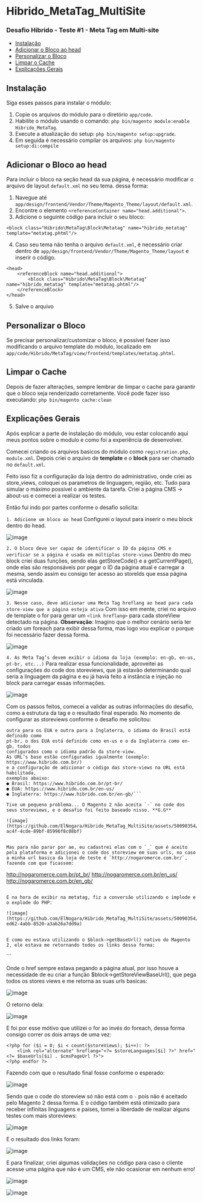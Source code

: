 # Hibrido_MetaTag_MultiSite
<h3>Desafio Hibrido - Teste #1 - Meta Tag em Multi-site</h3>

- [Instalação](#instalação)
- [Adicionar o Bloco ao head](#adicionar-o-bloco-ao-head)
- [Personalizar o Bloco](#personalizar-o-bloco)
- [Limpar o Cache](#limpar-o-cache)
- [Explicações Gerais](#explicações-gerais)

## Instalação

Siga esses passos para instalar o módulo:

1. Copie os arquivos do módulo para o diretório `app/code`.
2. Habilite o módulo usando o comando: `php bin/magento module:enable Hibrido_MetaTag`.
3. Execute a atualização do setup: `php bin/magento setup:upgrade`.
4. Em seguida é necessário compilar os arquivos: `php bin/magento setup:di:compile`

## Adicionar o Bloco ao head

Para incluir o bloco na seção head da sua página, é necessário modificar o arquivo de layout `default.xml` no seu tema. dessa forma:

1. Navegue até `app/design/frontend/Vendor/Theme/Magento_Theme/layout/default.xml`.
2. Encontre o elemento `<referenceContainer name="head.additional">`.
3. Adicione o seguinte código para incluir o seu bloco:

```
<block class="Hibrido\MetaTag\Block\Metatag" name="hibrido_metatag" template="metatag.phtml"/>
```

4. Caso seu tema não tenha o arquivo `default.xml`, é necessário criar dentro de `app/design/frontend/Vendor/Theme/Magento_Theme/layout` e inserir o código.

```
<head>
    <referenceBlock name="head.additional">
        <block class="Hibrido\MetaTag\Block\Metatag" name="hibrido_metatag" template="metatag.phtml"/>
    </referenceBlock>
</head>
```
   
5. Salve o arquivo

## Personalizar o Bloco

Se precisar personalizar/customizar o bloco, é possível fazer isso modificando o arquivo template do módulo, localizado em `app/code/Hibrido/MetaTag/view/frontend/templates/metatag.phtml`.

## Limpar o Cache

Depois de fazer alterações, sempre lembrar de limpar o cache para garantir que o bloco seja renderizado corretamente. 
Você pode fazer isso executando: 
```php bin/magento cache:clean```



## Explicações Gerais
Após explicar a parte de instalação do módulo, vou estar colocando aqui meus pontos sobre o modulo e como foi a experiência de desenvolver.

Comecei criando os arquivos basicos do módulo como `registration.php, module.xml`.
Depois criei o arquivo de **template** e o **block** para ser chamado no `default.xml`.

Feito isso fiz a configuração da loja dentro do administrativo, onde criei as store_views, coloquei os parametros de linguagem, região, etc. Tudo para simular o máximo possível o ambiente da tarefa.
Criei a página CMS -> about-us e comecei a realizar os testes.

Então fui indo por partes conforme o desafio solicita:

`1. Adicione um bloco ao head`
Configurei o layout para inserir o meu block dentro do head.

![image](https://github.com/ElNogara/Hibrido_MetaTag_MultiSite/assets/50090354/89ffdbc4-4b3e-48c7-9433-b1af4d97f1df)


`2. O bloco deve ser capaz de identificar o ID da página CMS e verificar se a
página é usada em múltiplas store-views`
Dentro do meu block criei duas funções, sendo elas getStoreCode() e a getCurrentPage(), onde elas são responsáveis por pegar o ID da página atual e carregar a mesma, sendo assim eu consigo ter acesso ao storeIds que essa página está vinculada.

![image](https://github.com/ElNogara/Hibrido_MetaTag_MultiSite/assets/50090354/338c6490-3053-463d-914c-6cc3e72da07b)


`3. Nesse caso, deve adicionar uma Meta Tag hreflang ao head para cada
store-view que a página esteja ativa`
Com isso em mente, criei no arquivo de template o for para gerar um `<link hreflang>` para cada storeView detectado na página. 
**Observação**: Imagino que o melhor cenário seria ter criado um foreach para exibir dessa forma, mas logo vou explicar o porque foi necessário fazer dessa forma.

![image](https://github.com/ElNogara/Hibrido_MetaTag_MultiSite/assets/50090354/284a7122-c6a6-4011-8a2d-d3e7404abf31)


`4. As Meta Tag’s devem exibir o idioma da loja (exemplo: en-gb, en-us, pt-br,
etc...)`
Para realizar essa funcionalidade, aproveitei as configurações do code dos storeviews, que já estavão determinando qual seria a linguagem da página e eu já havia feito a instância e injeção no block para carregar essas informações.

![image](https://github.com/ElNogara/Hibrido_MetaTag_MultiSite/assets/50090354/94ea96a5-b9d1-4ce5-ac2a-e9c58c74066d)


Com os passos feitos, comecei a validar as outras informações do desafio, como a estrutura da tag e o resultado final esperado.
No momento de configurar as storeviews conforme o desafio me solicitou:

```Existem três store-views configuradas na instalação Magento, uma para o Brasil,
outra para os EUA e outra para a Inglaterra, o idioma do Brasil está definido como
pt-br, o dos EUA está definido como en-us e o da Inglaterra como en-gb, todos
configurados como o idioma padrão da store-view.
As URL’s base estão configuradas igualmente (exemplo: https://www.hibrido.com.br/)
e a configuração de adicionar o código das store-views na URL está habilitada,
exemplos abaixo:
● Brasil: https://www.hibrido.com.br/pt-br/
● EUA: https://www.hibrido.com.br/en-us/
● Inglaterra: https://www.hibrido.com.br/en-gb/```

Tive um pequeno problema... O Magento 2 não aceita `-` no code dos seus storeviews, e o desafio foi feito baseado nisso. **G.G**

![image](https://github.com/ElNogara/Hibrido_MetaTag_MultiSite/assets/50090354/ecaa3a3a-ac4f-4cde-89bf-85996f8c08bf)


Mas para não parar por ae, eu cadastrei elas com o `_` que é aceito pela plataforma e adicionei o code dos storeview em suas urls, no caso a minha url basica da loja de teste é `http://nogaromerce.com.br/`, fazendo com que ficassem:

```
http://nogaromerce.com.br/pt_br/
http://nogaromerce.com.br/en_us/
http://nogaromerce.com.br/en_gb/
```

E na hora de exibir na metatag, fiz a conversão utilizando o implode e o explode do PHP:

![image](https://github.com/ElNogara/Hibrido_MetaTag_MultiSite/assets/50090354/c351ad1a-ed62-4abb-8520-a3ab26a7dd9a)


E como eu estava utilizando o $block->getBaseUrl() nativo do Magento 2, ele estava me retornando todos os links dessa forma:

```
<link rel="alternate" hreflang="**pt-br**" href="http://nogaramagento.com.br/**pt_br**/about-us">
<link rel="alternate" hreflang="**en-gb**" href="http://nogaramagento.com.br/**pt_br**/about-us">
<link rel="alternate" hreflang="**en-gb**" href="http://nogaramagento.com.br/**pt_br**/about-us">
```

Onde o href sempre estava pegando a página atual, por isso houve a necessidade de eu criar a função $block->getStoreViewBaseUrl(), que pega todos os stores views e me retorna as suas urls basicas:

![image](https://github.com/ElNogara/Hibrido_MetaTag_MultiSite/assets/50090354/95e6c103-4b77-477a-914b-f9c6054b3cc2)

O retorno dela:

![image](https://github.com/ElNogara/Hibrido_MetaTag_MultiSite/assets/50090354/f4404883-9b38-4e1a-a41c-ebfbd1714e1b)


E foi por esse mótivo que utilizei o for ao invés do foreach, dessa forma consigo correr os dois arrays de uma vez:

```
<?php for ($i = 0; $i < count($storeViews); $i++): ?>
    <link rel="alternate" hreflang="<?= $storeLanguages[$i] ?>" href="<?= $baseUrls[$i] . $cmsPageUrl ?>">
<?php endfor ?>
```

Fazendo com que o resultado final fosse conforme o esperado:

![image](https://github.com/ElNogara/Hibrido_MetaTag_MultiSite/assets/50090354/174b71b8-de89-430e-b195-a1a484994016)


Sendo que o code do storeview só não está com o `-` pois não é aceitado pelo Magento 2 dessa forma.
E o código também está otimizado para receber infinitas linguagens e paises, tomei a liberdade de realizar alguns testes com mais storeviews:

![image](https://github.com/ElNogara/Hibrido_MetaTag_MultiSite/assets/50090354/9ed2bd87-6237-4269-86bb-03cdd9c0dff0)


E o resultado dos links foram:

![image](https://github.com/ElNogara/Hibrido_MetaTag_MultiSite/assets/50090354/925b5cfd-02fc-4011-929f-d0fc66146fa2)


E para finalizar, criei algumas validações no código para caso o cliente acesse uma página que não é um CMS, ele não ocasionar em nenhum erro!

![image](https://github.com/ElNogara/Hibrido_MetaTag_MultiSite/assets/50090354/69cf563a-e02a-4cae-af07-c42d2ef4c506)

![image](https://github.com/ElNogara/Hibrido_MetaTag_MultiSite/assets/50090354/0066b97d-658c-450a-99b8-b26ce9caf1eb)
















